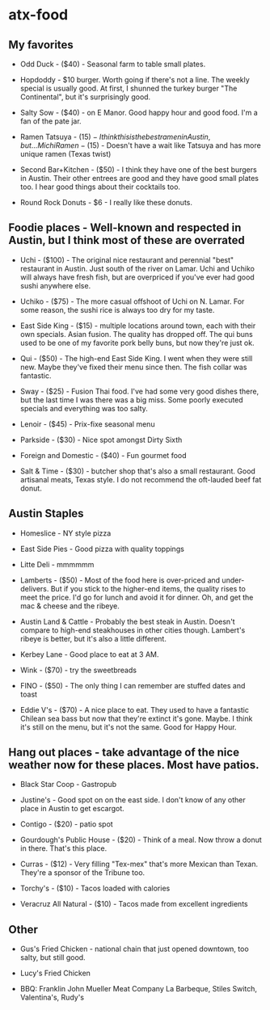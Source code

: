 atx-food
========

## My favorites

* Odd Duck - ($40) - Seasonal farm to table small plates.

* Hopdoddy - $10 burger. Worth going if there's not a line. The weekly special is usually good. At first, I shunned the turkey burger "The Continental", but it's surprisingly good.

* Salty Sow - ($40) - on E Manor. Good happy hour and good food. I'm a fan of the pate jar.

* Ramen Tatsuya - ($15) - I think this is the best ramen in Austin, but...
Michi Ramen - ($15) - Doesn't have a wait like Tatsuya and has more unique ramen (Texas twist)

* Second Bar+Kitchen - ($50) - I think they have one of the best burgers in Austin. Their other entrees are good and they have good small plates too. I hear good things about their cocktails too.

* Round Rock Donuts - $6 - I really like these donuts.

## Foodie places - Well-known and respected in Austin, but I think most of these are overrated

* Uchi - ($100) - The original nice restaurant and perennial "best" restaurant in Austin. Just south of the river on Lamar. Uchi and Uchiko will always have fresh fish, but are overpriced if you've ever had good sushi anywhere else.

* Uchiko - ($75) - The more casual offshoot of Uchi on N. Lamar. For some reason, the sushi rice is always too dry for my taste.

* East Side King - ($15) - multiple locations around town, each with their own specials. Asian fusion. The quality has dropped off. The qui buns used to be one of my favorite pork belly buns, but now they're just ok.

* Qui - ($50) - The high-end East Side King. I went when they were still new. Maybe they've fixed their menu since then. The fish collar was fantastic.

* Sway - ($25) - Fusion Thai food. I've had some very good dishes there, but the last time I was there was a big miss. Some poorly executed specials and everything was too salty.

* Lenoir - ($45) - Prix-fixe seasonal menu

* Parkside - ($30) - Nice spot amongst Dirty Sixth

* Foreign and Domestic - ($40) - Fun gourmet food

* Salt & Time - ($30) - butcher shop that's also a small restaurant. Good artisanal meats, Texas style. I do not recommend the oft-lauded beef fat donut.

## Austin Staples

* Homeslice - NY style pizza
* East Side Pies - Good pizza with quality toppings
* Litte Deli - mmmmmm

* Lamberts - ($50) - Most of the food here is over-priced and under-delivers. But if you stick to the higher-end items, the quality rises to meet the price. I'd go for lunch and avoid it for dinner. Oh, and get the mac & cheese and the ribeye.

* Austin Land & Cattle - Probably the best steak in Austin. Doesn't compare to high-end steakhouses in other cities though. Lambert's ribeye is better, but it's also a little different.

* Kerbey Lane - Good place to eat at 3 AM.

* Wink - ($70) - try the sweetbreads

* FINO - ($50) - The only thing I can remember are stuffed dates and toast

* Eddie V's - ($70) - A nice place to eat. They used to have a fantastic Chilean sea bass but now that they're extinct it's gone. Maybe. I think it's still on the menu, but it's not the same. Good for Happy Hour.

## Hang out places - take advantage of the nice weather now for these places. Most have patios.

* Black Star Coop - Gastropub

* Justine's - Good spot on on the east side. I don't know of any other place in Austin to get escargot.

* Contigo - ($20) - patio spot

* Gourdough's Public House - ($20) - Think of a meal. Now throw a donut in there. That's this place.

* Curras - ($12) - Very filling "Tex-mex" that's more Mexican than Texan. They're a sponsor of the Tribune too.

* Torchy's - ($10) - Tacos loaded with calories
* Veracruz All Natural - ($10) - Tacos made from excellent ingredients

## Other

* Gus's Fried Chicken - national chain that just opened downtown, too salty, but still good.
* Lucy's Fried Chicken

* BBQ: Franklin John Mueller Meat Company La Barbeque, Stiles Switch, Valentina's, Rudy's
